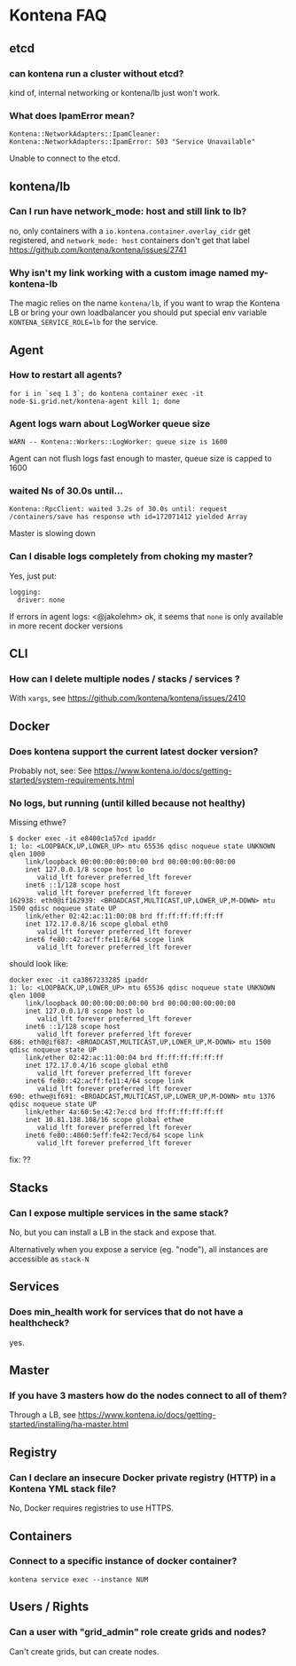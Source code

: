 # Kontena FAQ

## etcd

### can kontena run a cluster without etcd?

kind of, internal networking or kontena/lb just won't work.

### What does IpamError mean?

    Kontena::NetworkAdapters::IpamCleaner: Kontena::NetworkAdapters::IpamError: 503 "Service Unavailable"

Unable to connect to the etcd.

## kontena/lb

### Can I run have network_mode: host and still link to lb?

no, only containers with a `io.kontena.container.overlay_cidr` get registered, and `network_mode: host` containers don't get that label https://github.com/kontena/kontena/issues/2741

### Why isn't my link working with a custom image named my-kontena-lb

The magic relies on the name `kontena/lb`, if you want to wrap the Kontena LB or bring your own loadbalancer you should put special env variable `KONTENA_SERVICE_ROLE=lb` for the service.

## Agent

### How to restart all agents?

    for i in `seq 1 3`; do kontena container exec -it node-$i.grid.net/kontena-agent kill 1; done

### Agent logs warn about LogWorker queue size

`WARN -- Kontena::Workers::LogWorker: queue size is 1600`

Agent can not flush logs fast enough to master, queue size is capped to 1600

### waited Ns of 30.0s until...

    Kontena::RpcClient: waited 3.2s of 30.0s until: request /containers/save has response wth id=172071412 yielded Array

Master is slowing down

### Can I disable logs completely from choking my master?

Yes, just put:
```
logging:
  driver: none
```

If errors in agent logs:
<@jakolehm> ok, it seems that `none` is only available in more recent docker versions

## CLI

### How can I delete multiple nodes / stacks / services ?

With `xargs`, see https://github.com/kontena/kontena/issues/2410


## Docker

### Does kontena support the current latest docker version?

Probably not, see: See https://www.kontena.io/docs/getting-started/system-requirements.html

### No logs, but running (until killed because not healthy)

Missing ethwe?
```
$ docker exec -it e8400c1a57cd ipaddr
1: lo: <LOOPBACK,UP,LOWER_UP> mtu 65536 qdisc noqueue state UNKNOWN qlen 1000
    link/loopback 00:00:00:00:00:00 brd 00:00:00:00:00:00
    inet 127.0.0.1/8 scope host lo
       valid_lft forever preferred_lft forever
    inet6 ::1/128 scope host
       valid_lft forever preferred_lft forever
162938: eth0@if162939: <BROADCAST,MULTICAST,UP,LOWER_UP,M-DOWN> mtu 1500 qdisc noqueue state UP
    link/ether 02:42:ac:11:00:08 brd ff:ff:ff:ff:ff:ff
    inet 172.17.0.8/16 scope global eth0
       valid_lft forever preferred_lft forever
    inet6 fe80::42:acff:fe11:8/64 scope link
       valid_lft forever preferred_lft forever
```

should look like:

```
docker exec -it ca3867233285 ipaddr
1: lo: <LOOPBACK,UP,LOWER_UP> mtu 65536 qdisc noqueue state UNKNOWN qlen 1000
    link/loopback 00:00:00:00:00:00 brd 00:00:00:00:00:00
    inet 127.0.0.1/8 scope host lo
       valid_lft forever preferred_lft forever
    inet6 ::1/128 scope host
       valid_lft forever preferred_lft forever
686: eth0@if687: <BROADCAST,MULTICAST,UP,LOWER_UP,M-DOWN> mtu 1500 qdisc noqueue state UP
    link/ether 02:42:ac:11:00:04 brd ff:ff:ff:ff:ff:ff
    inet 172.17.0.4/16 scope global eth0
       valid_lft forever preferred_lft forever
    inet6 fe80::42:acff:fe11:4/64 scope link
       valid_lft forever preferred_lft forever
690: ethwe@if691: <BROADCAST,MULTICAST,UP,LOWER_UP,M-DOWN> mtu 1376 qdisc noqueue state UP
    link/ether 4a:60:5e:42:7e:cd brd ff:ff:ff:ff:ff:ff
    inet 10.81.138.108/16 scope global ethwe
       valid_lft forever preferred_lft forever
    inet6 fe80::4860:5eff:fe42:7ecd/64 scope link
       valid_lft forever preferred_lft forever
```

fix: ??

## Stacks

### Can I expose multiple services in the same stack?

No, but you can install a LB in the stack and expose that.

Alternatively when you expose a service (eg. "node"), all instances are accessible as `stack-N`

## Services

### Does min_health work for services that do not have a healthcheck?

yes.

## Master

### If you have 3 masters how do the nodes connect to all of them?

Through a LB, see https://www.kontena.io/docs/getting-started/installing/ha-master.html

## Registry

### Can I declare an insecure Docker private registry (HTTP) in a Kontena YML stack file?

No, Docker requires registries to use HTTPS.

## Containers

### Connect to a specific instance of docker container?

    kontena service exec --instance NUM

## Users / Rights

### Can a user with "grid_admin" role create grids and nodes?

Can't create grids, but can create nodes.
